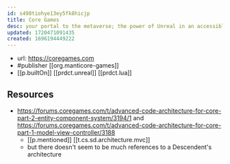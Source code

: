 ```yaml
---
id: s498tiohye13ey5fk8hicjp
title: Core Games
desc: your portal to the metaverse; the power of Unreal in an accessible interface
updated: 1720471091435
created: 1696194449222
---
```


- url: https://coregames.com
- #publisher [[org.manticore-games]]
- [[p.builtOn]] [[prdct.unreal]] [[prdct.lua]]


## Resources

- https://forums.coregames.com/t/advanced-code-architecture-for-core-part-2-entity-component-system/3194/1 and https://forums.coregames.com/t/advanced-code-architecture-for-core-part-1-model-view-controller/3188
  - [[p.mentioned]] [[t.cs.sd.architecture.mvc]]
  - but there doesn't seem to be much references to a Descendent's architecture